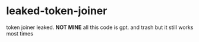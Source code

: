 # leaked-token-joiner
token joiner leaked. **NOT MINE** all this code is gpt. and trash but it still works most times
